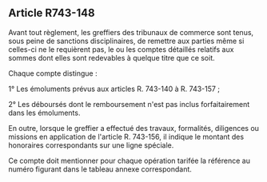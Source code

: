 Article R743-148
----
Avant tout règlement, les greffiers des tribunaux de commerce sont tenus, sous
peine de sanctions disciplinaires, de remettre aux parties même si celles-ci ne
le requièrent pas, le ou les comptes détaillés relatifs aux sommes dont elles
sont redevables à quelque titre que ce soit.

Chaque compte distingue :

1° Les émoluments prévus aux articles R. 743-140 à R. 743-157 ;

2° Les déboursés dont le remboursement n'est pas inclus forfaitairement dans les
émoluments.

En outre, lorsque le greffier a effectué des travaux, formalités, diligences ou
missions en application de l'article R. 743-156, il indique le montant des
honoraires correspondants sur une ligne spéciale.

Ce compte doit mentionner pour chaque opération tarifée la référence au numéro
figurant dans le tableau annexe correspondant.
